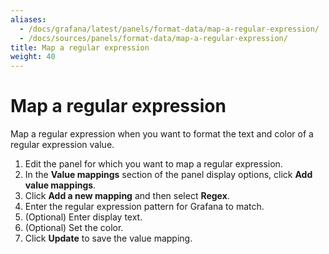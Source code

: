 ```yaml
---
aliases:
  - /docs/grafana/latest/panels/format-data/map-a-regular-expression/
  - /docs/sources/panels/format-data/map-a-regular-expression/
title: Map a regular expression
weight: 40
---
```


# Map a regular expression

Map a regular expression when you want to format the text and color of a regular expression value.

1. Edit the panel for which you want to map a regular expression.
1. In the **Value mappings** section of the panel display options, click **Add value mappings**.
1. Click **Add a new mapping** and then select **Regex**.
1. Enter the regular expression pattern for Grafana to match.
1. (Optional) Enter display text.
1. (Optional) Set the color.
1. Click **Update** to save the value mapping.
